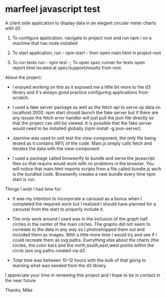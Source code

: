 # marfeel javascript test
A client side application to display data in an elegant circular meter charts with d3


1. To configure application, navigate to project root and run npm i on a machine that has node installed.

2. To start application, run - npm start - then open main.html in project root

3. To run tests run - npm test -; To open spec runner for tests open report.html located at spec/support/results from root.

About the project:

- I enjoyed working on this as it exposed me a little bit more to the d3 library and it's always good practice configuring applications from scratch.

- I used a fake server package as well as the fetch api to serve up data on localhost:3000. npm start should launch the fake server but if there are any issues the fetch error handler will just pull the json file directly so that the project can still be viewed. It is possible that the fake server would need to be installed globally (npm install -g json-server).

- Jasmine was used to unit test the view-component, the only file being tested as it contains 99% of the code. Main.js simply calls fetch and iterates the data with the view-component.

- I used a package called browserify to bundle and serve the javascript files so that require would work with no problems in the browser. You will notice that main.html imports scripts from a file called bundle.js wich is the bundled code. Browserify creates a new bundle every time npm start is run.

Things I wish I had time for:

- It was my intention to incorporate a carousel as a bonus when I completed the required work but I realized I should have planned for a carousel from the start to properly include it. 

- The only work around I used was in the inclusion of the graph half circles in the center of the main circles. The graphs did not seem to correlate to the data in any way so I photoshopped them out and included them as images. With a little more time I would try and see if I could recreate them as svg paths. Everything else about the charts (the circles, the color bars and the north,south,east,west points within the circle )are svg paths created via d3.

- Total time was between 10-12 hours with the bulk of that going to learning what was needed from the d3 library.

I appreciate your time in reviewing this project and I hope to be in contact in the near future.

Thanks,
Mike

